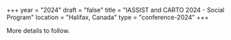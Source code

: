 +++
year = "2024"
draft = "false"
title = "IASSIST and CARTO 2024 - Social Program"
location = "Halifax, Canada"
type = "conference-2024"
+++

More details to follow.

<!--
**IASSIST 2024 Reception**
Tuesday, May 30th, 6PM-8PM

Connect with old colleagues, make new friends, network and enjoy! Participants enjoy drinks and light appetizers while mingling.

**IASSIST 2024 Banquet**
Thursday, June 1st, 6PM-9PM

All attendees were invited to join us for this year's banquet. The event included food, drinks, music, and dancing.
-->
